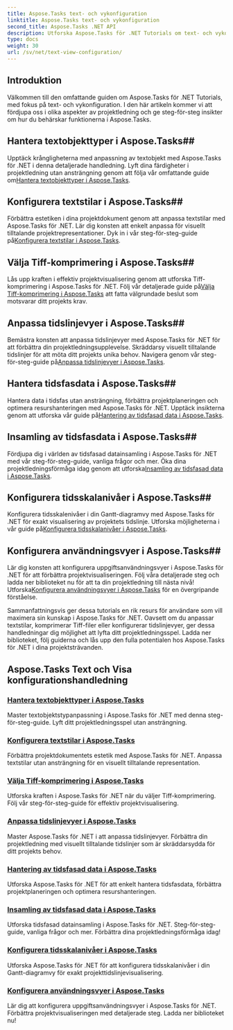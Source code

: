 ```yaml
---
title: Aspose.Tasks text- och vykonfiguration
linktitle: Aspose.Tasks text- och vykonfiguration
second_title: Aspose.Tasks .NET API
description: Utforska Aspose.Tasks för .NET Tutorials om text- och vykonfiguration. Bemästra textstilar, Tiff-komprimering, tidslinjevyer och mer för förbättrad projekthantering.
type: docs
weight: 30
url: /sv/net/text-view-configuration/
---
```

## Introduktion

Välkommen till den omfattande guiden om Aspose.Tasks för .NET Tutorials, med fokus på text- och vykonfiguration. I den här artikeln kommer vi att fördjupa oss i olika aspekter av projektledning och ge steg-för-steg insikter om hur du behärskar funktionerna i Aspose.Tasks.

## Hantera textobjekttyper i Aspose.Tasks## 
 Upptäck krångligheterna med anpassning av textobjekt med Aspose.Tasks för .NET i denna detaljerade handledning. Lyft dina färdigheter i projektledning utan ansträngning genom att följa vår omfattande guide om[Hantera textobjekttyper i Aspose.Tasks](./text-item-types/). 

## Konfigurera textstilar i Aspose.Tasks## 
Förbättra estetiken i dina projektdokument genom att anpassa textstilar med Aspose.Tasks för .NET. Lär dig konsten att enkelt anpassa för visuellt tilltalande projektrepresentationer. Dyk in i vår steg-för-steg-guide på[Konfigurera textstilar i Aspose.Tasks](./text-styles/).

## Välja Tiff-komprimering i Aspose.Tasks## 
 Lås upp kraften i effektiv projektvisualisering genom att utforska Tiff-komprimering i Aspose.Tasks för .NET. Följ vår detaljerade guide på[Välja Tiff-komprimering i Aspose.Tasks](./tiff-compression/) att fatta välgrundade beslut som motsvarar ditt projekts krav.

## Anpassa tidslinjevyer i Aspose.Tasks## 
 Bemästra konsten att anpassa tidslinjevyer med Aspose.Tasks för .NET för att förbättra din projektledningsupplevelse. Skräddarsy visuellt tilltalande tidslinjer för att möta ditt projekts unika behov. Navigera genom vår steg-för-steg-guide på[Anpassa tidslinjevyer i Aspose.Tasks](./timeline-views/).

## Hantera tidsfasdata i Aspose.Tasks## 
Hantera data i tidsfas utan ansträngning, förbättra projektplaneringen och optimera resurshanteringen med Aspose.Tasks för .NET. Upptäck insikterna genom att utforska vår guide på[Hantering av tidsfasad data i Aspose.Tasks](./timephased-data/).

## Insamling av tidsfasdata i Aspose.Tasks## 
 Fördjupa dig i världen av tidsfasad datainsamling i Aspose.Tasks för .NET med vår steg-för-steg-guide, vanliga frågor och mer. Öka dina projektledningsförmåga idag genom att utforska[Insamling av tidsfasad data i Aspose.Tasks](./timephased-data-collection/).

## Konfigurera tidsskalanivåer i Aspose.Tasks## 
 Konfigurera tidsskalenivåer i din Gantt-diagramvy med Aspose.Tasks för .NET för exakt visualisering av projektets tidslinje. Utforska möjligheterna i vår guide på[Konfigurera tidsskalanivåer i Aspose.Tasks](./timescale-tiers/).

## Konfigurera användningsvyer i Aspose.Tasks## 
Lär dig konsten att konfigurera uppgiftsanvändningsvyer i Aspose.Tasks för .NET för att förbättra projektvisualiseringen. Följ våra detaljerade steg och ladda ner biblioteket nu för att ta din projektledning till nästa nivå! Utforska[Konfigurera användningsvyer i Aspose.Tasks](./usage-views/) för en övergripande förståelse.

Sammanfattningsvis ger dessa tutorials en rik resurs för användare som vill maximera sin kunskap i Aspose.Tasks för .NET. Oavsett om du anpassar textstilar, komprimerar Tiff-filer eller konfigurerar tidslinjevyer, ger dessa handledningar dig möjlighet att lyfta ditt projektledningsspel. Ladda ner biblioteket, följ guiderna och lås upp den fulla potentialen hos Aspose.Tasks för .NET i dina projektsträvanden.
## Aspose.Tasks Text och Visa konfigurationshandledning
### [Hantera textobjekttyper i Aspose.Tasks](./text-item-types/)
Master textobjektstypanpassning i Aspose.Tasks för .NET med denna steg-för-steg-guide. Lyft ditt projektledningsspel utan ansträngning.
### [Konfigurera textstilar i Aspose.Tasks](./text-styles/)
Förbättra projektdokumentets estetik med Aspose.Tasks för .NET. Anpassa textstilar utan ansträngning för en visuellt tilltalande representation.
### [Välja Tiff-komprimering i Aspose.Tasks](./tiff-compression/)
Utforska kraften i Aspose.Tasks för .NET när du väljer Tiff-komprimering. Följ vår steg-för-steg-guide för effektiv projektvisualisering.
### [Anpassa tidslinjevyer i Aspose.Tasks](./timeline-views/)
Master Aspose.Tasks för .NET i att anpassa tidslinjevyer. Förbättra din projektledning med visuellt tilltalande tidslinjer som är skräddarsydda för ditt projekts behov.
### [Hantering av tidsfasad data i Aspose.Tasks](./timephased-data/)
Utforska Aspose.Tasks för .NET för att enkelt hantera tidsfasdata, förbättra projektplaneringen och optimera resurshanteringen.
### [Insamling av tidsfasad data i Aspose.Tasks](./timephased-data-collection/)
Utforska tidsfasad datainsamling i Aspose.Tasks för .NET. Steg-för-steg-guide, vanliga frågor och mer. Förbättra dina projektledningsförmåga idag!
### [Konfigurera tidsskalanivåer i Aspose.Tasks](./timescale-tiers/)
Utforska Aspose.Tasks för .NET för att konfigurera tidsskalanivåer i din Gantt-diagramvy för exakt projekttidslinjevisualisering.
### [Konfigurera användningsvyer i Aspose.Tasks](./usage-views/)
Lär dig att konfigurera uppgiftsanvändningsvyer i Aspose.Tasks för .NET. Förbättra projektvisualiseringen med detaljerade steg. Ladda ner biblioteket nu!